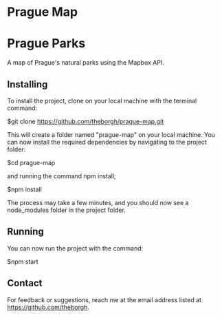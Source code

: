 # Prague Map

# Prague Parks

A map of Prague's natural parks using the Mapbox API.

## Installing

To install the project, clone on your local machine with the terminal command:

$git clone https://github.com/theborgh/prague-map.git

This will create a folder named "prague-map" on your local machine.
You can now install the required dependencies by navigating to the project folder:

$cd prague-map

and running the command npm install;

$npm install

The process may take a few minutes, and you should now see a node_modules folder in the project folder.

## Running

You can now run the project with the command:

$npm start

## Contact

For feedback or suggestions, reach me at the email address listed at https://github.com/theborgh.
